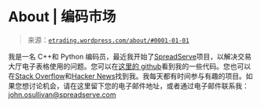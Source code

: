 <!--yml

category: 未分类

date: 2024-05-12 19:30:48

-->

# About | 编码市场

> 来源：[`etrading.wordpress.com/about/#0001-01-01`](https://etrading.wordpress.com/about/#0001-01-01)

我是一名 C++和 Python 编码员，最近我开始了[SpreadServe](http://spreadserve.com "SpreadServe")项目，以解决交易大厅电子表格使用的问题。您可以在[这里的 github](https://github.com/osullivj)看到我的一些代码。您也可以在[Stack Overflow](http://stackoverflow.com/users/454195/osullivj)和[Hacker News](https://news.ycombinator.com/user?id=osullivj)找到我。我每天都有时间参与有趣的项目。如果您想讨论机会，请在这里留下您的电子邮件地址，或者通过电子邮件联系我：john.osullivan@spreadserve.com
